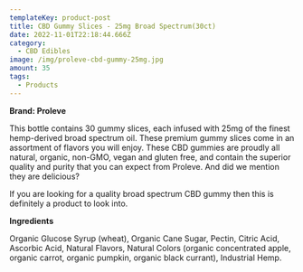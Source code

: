 ```yaml
---
templateKey: product-post
title: CBD Gummy Slices - 25mg Broad Spectrum(30ct)
date: 2022-11-01T22:18:44.666Z
category:
  - CBD Edibles
image: /img/proleve-cbd-gummy-25mg.jpg
amount: 35
tags:
  - Products
---
```



**Brand: Proleve**

This bottle contains 30 gummy slices, each infused with 25mg of the finest hemp-derived broad spectrum oil. These premium gummy slices come in an assortment of flavors you will enjoy. These CBD gummies are proudly all natural, organic, non-GMO, vegan and gluten free, and contain the superior quality and purity that you can expect from Proleve.  And did we mention they are delicious?

If you are looking for a quality broad spectrum CBD gummy then this is definitely a product to look into.

**Ingredients**

Organic Glucose Syrup (wheat), Organic Cane Sugar, Pectin, Citric Acid, Ascorbic Acid, Natural Flavors, Natural Colors (organic concentrated apple, organic carrot, organic pumpkin, organic black currant), Industrial Hemp.